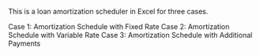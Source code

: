This is a loan amortization scheduler in Excel for three cases.

Case 1: Amortization Schedule with Fixed Rate
Case 2: Amortization Schedule with Variable Rate
Case 3: Amortization Schedule with Additional Payments
